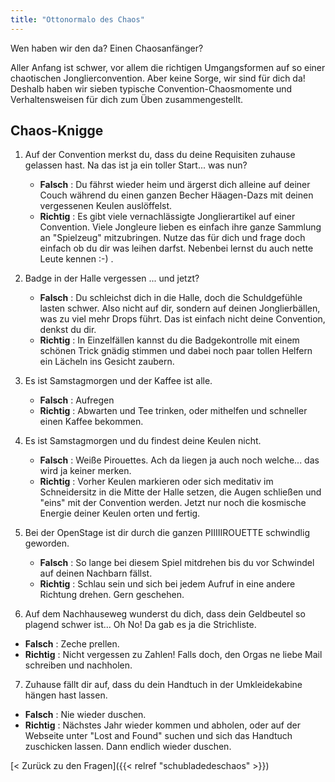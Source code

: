 ```yaml
---
title: "Ottonormalo des Chaos"
---
```


Wen haben wir den da? Einen Chaosanfänger?

Aller Anfang ist schwer, vor allem die richtigen Umgangsformen auf so einer chaotischen Jonglierconvention. Aber keine Sorge, wir sind für dich da! Deshalb haben wir sieben typische Convention-Chaosmomente und Verhaltensweisen für dich zum Üben zusammengestellt.

## Chaos-Knigge

1. Auf der Convention merkst du, dass du deine Requisiten zuhause gelassen hast. Na das ist ja ein toller Start... was nun? 
   * **Falsch**
    : Du fährst wieder heim und ärgerst dich alleine auf deiner Couch während du einen ganzen Becher Häagen-Dazs mit deinen vergessenen Keulen auslöffelst.
   * **Richtig**
   : Es gibt viele vernachlässigte Jonglierartikel auf einer Convention. Viele Jongleure lieben es einfach ihre ganze Sammlung an "Spielzeug" mitzubringen. Nutze das für dich und frage doch einfach ob du dir was leihen darfst. Nebenbei lernst du auch nette Leute kennen :-) .

2. Badge in der Halle vergessen ... und jetzt?
   * **Falsch**
   : Du schleichst dich in die Halle, doch die Schuldgefühle lasten schwer. Also nicht auf dir, sondern auf deinen Jonglierbällen, was zu viel mehr Drops führt. Das ist einfach nicht deine Convention, denkst du dir.
   * **Richtig**
   : In Einzelfällen kannst du die Badgekontrolle mit einem schönen Trick gnädig stimmen und dabei noch paar tollen Helfern ein Lächeln ins Gesicht zaubern.
3. Es ist Samstagmorgen und der Kaffee ist alle.
    * **Falsch**
   :  Aufregen
   * **Richtig**
   : Abwarten und Tee trinken, oder mithelfen und schneller einen Kaffee bekommen.
4. Es ist Samstagmorgen und du findest deine Keulen nicht.
   * **Falsch**
   : Weiße Pirouettes. Ach da liegen ja auch noch welche... das wird ja keiner merken.
   * **Richtig**
   : Vorher Keulen markieren oder sich meditativ im Schneidersitz in die Mitte der Halle setzen, die Augen schließen und "eins" mit der Convention werden. Jetzt nur noch die kosmische Energie deiner Keulen orten und fertig.
5. Bei der OpenStage ist dir durch die ganzen PIIIIIROUETTE schwindlig geworden.
   * **Falsch**
   : So lange bei diesem Spiel mitdrehen bis du vor Schwindel auf deinen Nachbarn fällst.
   * **Richtig**
   : Schlau sein und sich bei jedem Aufruf in eine andere Richtung drehen. Gern geschehen.

6.  Auf dem Nachhauseweg wunderst du dich, dass dein Geldbeutel so plagend schwer ist... Oh No! Da gab es ja die Strichliste.
   * **Falsch**
   : Zeche prellen.
   * **Richtig**
   : Nicht vergessen zu Zahlen! Falls doch, den Orgas ne liebe Mail schreiben und nachholen.

7.  Zuhause fällt dir auf, dass du dein Handtuch in der Umkleidekabine hängen hast lassen.
   * **Falsch**
   : Nie wieder duschen.
   * **Richtig**
   : Nächstes Jahr wieder kommen und abholen, oder auf der Webseite unter "Lost and Found" suchen und sich das Handtuch zuschicken lassen. Dann endlich wieder duschen.

[< Zurück zu den Fragen]({{< relref "schubladedeschaos" >}})
